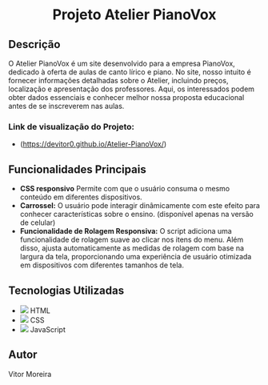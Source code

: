 <h1 align="center">
  Projeto Atelier PianoVox
</h1>

## Descrição

O Atelier PianoVox é um site desenvolvido para a empresa PianoVox, dedicado à oferta de aulas de canto lírico e piano. No site, nosso intuito é fornecer informações detalhadas sobre o Atelier, incluindo preços, localização e apresentação dos professores. Aqui, os interessados podem obter dados essenciais e conhecer melhor nossa proposta educacional antes de se inscreverem nas aulas.

### Link de visualização do Projeto:

- (https://devitor0.github.io/Atelier-PianoVox/)

## Funcionalidades Principais

- **CSS responsivo** Permite com que o usuário consuma o mesmo conteúdo em diferentes dispositivos.
- **Carrossel:** O usuário pode interagir dinâmicamente com este efeito para conhecer características sobre o ensino. (disponível apenas na versão de celular)
- **Funcionalidade de Rolagem Responsiva:** O script adiciona uma funcionalidade de rolagem suave ao clicar nos itens do menu. Além disso, ajusta automaticamente as medidas de rolagem com base na largura da tela, proporcionando uma experiência de usuário otimizada em dispositivos com diferentes tamanhos de tela.

## Tecnologias Utilizadas
- <img src="https://img.icons8.com/color/48/000000/html-5.png"/> HTML
- <img src="https://img.icons8.com/color/48/000000/css3.png"/> CSS
- <img src="https://img.icons8.com/color/48/000000/javascript.png"/> JavaScript


## Autor
Vitor Moreira
